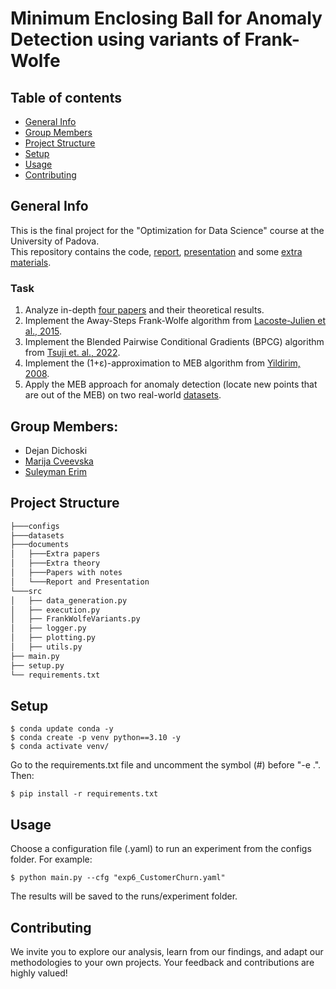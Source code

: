 # Minimum Enclosing Ball for Anomaly Detection using variants of Frank-Wolfe

## Table of contents
* [General Info](#general-info)
* [Group Members](#group-members)
* [Project Structure](#project-structure)
* [Setup](#setup)
* [Usage](#usage)
* [Contributing](#contributing)

## General Info
This is the final project for the "Optimization for Data Science" course at the University of Padova.\
This repository contains the code, [report](./documents/Report%and%Presentation/Report.pdf), [presentation](./documents/Report%and%Presentation/Presentation.pdf) and some [extra materials](https://github.com/Di40/MEB_FrankWolfe_Optimization/tree/main/documents).

### Task
1. Analyze in-depth [four papers](https://github.com/Di40/MEB_FrankWolfe_Optimization/tree/main/documents/Papers%20with%20notes) and their theoretical results.
2. Implement the Away-Steps Frank-Wolfe algorithm from [Lacoste-Julien et al., 2015](./docs/Papers%20with%20notes/(1)%Lacoste-Julien%and%Jaggi,%2015.pdf).
3. Implement the Blended Pairwise Conditional Gradients (BPCG) algorithm from [Tsuji et. al., 2022](./documents/Papers%20with%20notes/(2)%Tsuji%et%al.,%2022.pdf).
4. Implement the (1+ε)-approximation to MEB algorithm from [Yildirim, 2008](./documentsPapers%20with%20notes/(3)%Yildirim,%2008.pdf).
5. Apply the MEB approach for anomaly detection (locate new points that are out of the MEB) on two real-world [datasets](https://github.com/Di40/MEB_FrankWolfe_Optimization/tree/main/datasets).

## Group Members:
- Dejan Dichoski
- [Marija Cveevska](https://github.com/marijacveevska)
- [Suleyman Erim](https://github.com/suleymanerim1)

## Project Structure
```bash
├───configs
├───datasets
├───documents
│   ├───Extra papers
│   ├───Extra theory
│   ├───Papers with notes
│   └───Report and Presentation
└───src
│   ├── data_generation.py
│   ├── execution.py
│   ├── FrankWolfeVariants.py
│   ├── logger.py
│   ├── plotting.py
│   ├── utils.py
├── main.py
├── setup.py
└── requirements.txt
```

## Setup
```
$ conda update conda -y
$ conda create -p venv python==3.10 -y
$ conda activate venv/
```
Go to the requirements.txt file and uncomment the symbol (#) before "-e .". Then:
```
$ pip install -r requirements.txt
```

## Usage
Choose a configuration file (.yaml) to run an experiment from the configs folder. For example:
```
$ python main.py --cfg "exp6_CustomerChurn.yaml"
```
The results will be saved to the runs/experiment folder.

## Contributing
We invite you to explore our analysis, learn from our findings, and adapt our methodologies to your own projects. Your feedback and contributions are highly valued!
